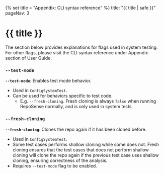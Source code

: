 {% set title = "Appendix: CLI syntax reference" %}
<frontmatter>
  title: "{{ title | safe }}"
  pageNav: 3
</frontmatter>

<h1 class="display-4"><md>{{ title }}</md></h1>

The section below provides explanations for flags used in system testing. For other flags, please visit the CLI
syntax reference under Appendix section of User Guide.

<!-- ------------------------------------------------------------------------------------------------------ -->

### `--test-mode`

**`--test-mode`**: Enables test mode behavior.

<box type="info" seamless>

* Used in `ConfigSystemTest`.
* Can be used for behaviors specific to test code.
  * E.g. `--fresh-cloning`. Fresh cloning is always `false` when running RepoSense normally, and is only used in
  system tests.

</box>

<!-- ------------------------------------------------------------------------------------------------------ -->

### `--fresh-cloning`

**`--fresh-cloning`**: Clones the repo again if it has been cloned before.

<box type="info" seamless>

* Used in `ConfigSystemTest`.
* Some test cases performs shallow cloning while some does not. Fresh cloning ensures that the test cases that does
not perform shallow cloning will clone the repo again if the previous test case uses shallow cloning, ensuring
correctness of the analysis.
* Requires `--test-mode` flag to be enabled.

</box>
